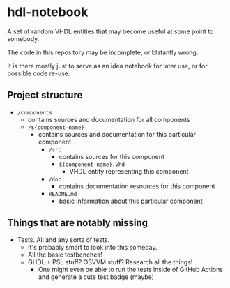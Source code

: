 # hdl-notebook
A set of random VHDL entities that may become useful at some point to somebody.

The code in this repository may be incomplete, or blatantly wrong.

It is there mostly just to serve as an idea notebook for later use, or for possible code re-use.

## Project structure

- `/components` 
    - contains sources and documentation for all components
    - `/${component-name}`
        - contains sources and documentation for this particular component
            - `/src`
                - contains sources for this component
                - `${component-name}.vhd`
                    - VHDL entity representing this component
            - `/doc`
                - contains documentation resources for this component
            - `README.md`
                - basic information about this particular component

## Things that are notably missing

- Tests. All and any sorts of tests.
    - It's probably smart to look into this someday.
    - All the basic testbenches!
    - GHDL + PSL stuff? OSVVM stuff? Research all the things!
        - One might even be able to run the tests inside of GitHub Actions and generate a cute test badge (maybe) 